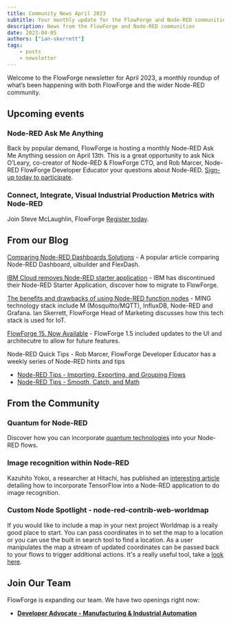 ```yaml
---
title: Community News April 2023
subtitle: Your monthly update for the FlowForge and Node-RED communities
description: News from the FlowForge and Node-RED communities
date: 2023-04-05
authors: ["ian-skerrett"]
tags:
    - posts
    - newsletter
---
```


Welcome to the FlowForge newsletter for April 2023, a monthly roundup of what’s been happening with both FlowForge and the wider Node-RED community. 

<!--more-->

## Upcoming events

### Node-RED Ask Me Anything
Back by popular demand, FlowForge is hosting a monthly Node-RED Ask Me Anything session on April 13th. This is a great opportunity to ask Nick O’Leary, co-creator of Node-RED & FlowForge CTO, and Rob Marcer, Node-RED FlowForge Developer Educator your questions about Node-RED. [Sign-up today to participate](https://flowforge.com/ask-me-anything/ama-nodered-april/). 

### Connect, Integrate, Visual Industrial Production Metrics with Node-RED

Join Steve McLaughlin, FlowForge [Register today]().

## From our Blog
[Comparing Node-RED Dashboards Solutions](https://flowforge.com/blog/2023/03/comparing-node-red-dashboards/) - A popular article comparing Node-RED Dashboard, uibuilder and FlexDash.

[IBM Cloud removes Node-RED starter application](https://flowforge.com/blog/2023/03/ibmcloud-starter-removed/) - IBM has discontinued their Node-RED Starter Application, discover how to migrate to FlowForge.

[The benefits and drawbacks of using Node-RED function nodes](https://flowforge.com/blog/2023/03/why-should-you-use-node-red-function-nodes/) - MING technology stack include M (Mosquitto/MQTT), InfluxDB, Node-RED and Grafana. Ian Skerrett, FlowForge Head of Marketing discusses how this tech stack is used for IoT.

[FlowForge 15. Now Available](https://flowforge.com/blog/2023/03/flowforge-1-5-0-released/) - FlowForge 1.5 included updates to the UI and architecutre to allow for future features.

Node-RED Quick Tips - Rob Marcer, FlowForge Developer Educator has a weekly series of Node-RED hints and tips
* [Node-RED Tips - Importing, Exporting, and Grouping Flows](https://flowforge.com/blog/2023/03/3-quick-node-red-tips-5/)
* [Node-RED Tips - Smooth, Catch, and Math](https://flowforge.com/blog/2023/03/3-quick-node-red-tips-4/)

## From the Community

### Quantum for Node-RED
Discover how you can incorporate [quantum technologies](https://theailaboratory.wordpress.com/2023/03/24/quantum-for-everyone/) into your Node-RED flows.  

### Image recognition within Node-RED
Kazuhito Yokoi, a researcher at Hitachi, has published an [interesting article](https://kazuhitoyokoi.medium.com/sharing-node-red-flow-of-image-recognition-application-on-github-4d667cdea9f7) detailing how to incorporate TensorFlow into a Node-RED application to do image recognition.

### Custom Node Spotlight - node-red-contrib-web-worldmap
If you would like to include a map in your next project Worldmap is a really good place to start. You can pass coordinates in to set the map to a location or you can use the built in search tool to find a location. As a user manipulates the map a stream of updated coordinates can be passed back to your flows to trigger additional actions. It's a really useful tool, take a [look here](https://flows.nodered.org/node/node-red-contrib-web-worldmap).

## Join Our Team
FlowForge is expanding our team. We have two openings right now:

* **[Developer Advocate - Manufacturing & Industrial Automation](https://boards.greenhouse.io/flowforge/jobs/4798023004)**


